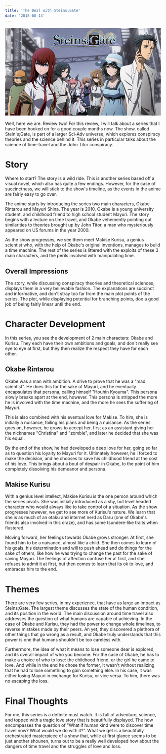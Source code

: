 ```yaml
---
title: 'The Deal with Steins;Gate'
date: '2018-08-13'
---
```


![Steins;Gate Logo](./steins_gate_logo.png)

Well, here we are. Review two! For this review, I will talk about a series that I have been hooked on for a good couple months now. The show, called Stein's;Gate, is part of a larger Sci-Adv universe, which explores conspiracy theories and the science behind it. This series in particular talks about the science of time-travel and the John Titor conspiracy.

# Story
Where to start? The story is a wild ride. This is another series based off a visual novel, which also has quite a few endings. However, for the case of succinctness, we will stick to the show's timeline, as the events in the anime are fairly easy to go over.

The anime starts by introducing the series two main characters, Okabe Rintarou and Mayuri Shina. The year is 2010, Okabe is a young university student, and childhood friend to high school student Mayuri. The story begins with a lecture on time travel, and Okabe vehemently pointing out similarities to theories brought up by John Titor, a man who mysteriously appeared on US forums in the year 2000.

As the show progresses, we see them meet Makise Kurisu, a genius scientist who, with the help of Okabe's original inventions, manages to build a time machine. The rest of the series is littered with the exploits of these 3 main characters, and the perils involved with manipulating time.

## Overall Impressions
The story, while discussing conspiracy theories and theoretical sciences, displays them in a very believable fashion. The explanations are succinct and informative, and don't stray too far from the main plot points of the series. The plot, while displaying potential for branching points, doe a good job of being fairly linear until the end.

# Character Development
In this series, you see the development of 2 main characters: Okabe and Kurisu. They each have their own ambitions and goals, and don't really see eye to eye at first, but they then realize the respect they have for each other.

## Okabe Rintarou
Okabe was a man with ambition. A drive to prove that he was a "mad scientist". He does this for the sake of Mayuri, and he eventually encapsulates that persona, calling himself "Houhin Kyouma". This persona slowly breaks apart at the end, however. This persona is stripped the more he is involved with the time machine, and the more he sees the suffering of Mayuri.

This is also combined with his eventual love for Makise. To him, she is initially a nuisance, foiling his plans and being a nuisance. As the series goes on, however, he grows to accept her, first as an assistant giving her the nicknames "Christina" and "zombie", and later he decided that she was his equal.

By the end of the show, he had developed a deep love for her, going so far as to question his loyalty to Mayuri for it. Ultimately however, he i forced to make the decision, and he chooses to save his childhood friend at the cost of his love. This brings about a bout of despair in Okabe, to the point of him completely dissolving his demeanor and persona.

## Makise Kurisu
With a genius level intellect, Makise Kurisu is the one person around which the series pivots. She was initially introduced as a shy, but level headed character who would always like to take control of a situation. As the show progresses however, we get to see more of Kurisu's nature. We learn that she is as much of an otaku and internet nerd as Daru (one of Okabe's friends also involved in this craze), and has some tsundere-like traits when flustered.

Moving forward, her feelings towards Okabe grows stronger. At first, she found him to be a nuisance, almost like a child. She then comes to learn of his goals, his determination and will to push ahead and do things for the sake of others, like how he was trying to change the past for the sake of saving Mayuri. The feelings of affection confuse her at first, and she refuses to admit it at first, but then comes to learn that its ok to love, and embraces him to the end.

# Themes
There are very few series, in my experience, that have as large an impact as Steins;Gate. The largest theme discusses the state of the human condition, and its position in the world. The main discussion around time travel also addresses the question of what humans are capable of achieving. In the case of Okabe and Kurisu, they had the power to change whole timelines, to reverse mistakes made by their peers. An yet, they discovered a plethora of other things that go wrong as a result, and Okabe truly understands that this power is one that humans shouldn't be too careless with.

Furthermore, the idea of what it means to lose someone dear is explored, and its overall impact of who you become. For the case of Okabe, he has to make a choice of who to lose: the childhood friend, or the girl he came to love. And while in the end he chose the former, it wasn't without realizing that he had to lose something to gain something else. In his case, it was either losing Mayuri in exchange for Kurisu, or vice versa. To him, there was no escaping the loss.

# Final Thoughts
For me, this series is a definite must watch. It is full of adventure, science, and topped with a tragic love story that is beautifully displayed. The how encompasses the question of "What if human kind were to discover time travel now? What would we do with it?". What we get is a beautifully orchestrated masterpiece of a show that, while at first glance seems to be just another shounen, turns out to be a really well developed how about the dangers of time travel and the struggles of love and loss.